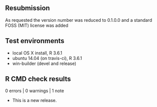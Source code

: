 ## Resubmission
As requested the version number was reduced to 0.1.0.0 and a standard FOSS (MIT) license was added

## Test environments
* local OS X install, R 3.6.1
* ubuntu 14.04 (on travis-ci), R 3.6.1
* win-builder (devel and release)

## R CMD check results

0 errors | 0 warnings | 1 note

* This is a new release.
